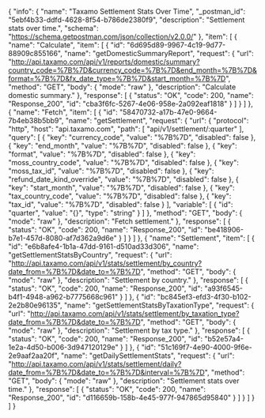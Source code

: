 {
  "info": {
    "name": "Taxamo Settlement Stats Over Time",
    "_postman_id": "5ebf4b33-ddfd-4628-8f54-b786de2380f9",
    "description": "Settlement stats over time.",
    "schema": "https://schema.getpostman.com/json/collection/v2.0.0/"
  },
  "item": [
    {
      "name": "Calculate",
      "item": [
        {
          "id": "6d695d89-9967-4c19-9d77-88909c855166",
          "name": "getDomesticSummaryReport",
          "request": {
            "url": "http://api.taxamo.com/api/v1/reports/domestic/summary?country_code=%7B%7D&currency_code=%7B%7D&end_month=%7B%7D&format=%7B%7D&fx_date_type=%7B%7D&start_month=%7B%7D",
            "method": "GET",
            "body": {
              "mode": "raw"
            },
            "description": "Calculate domestic summary."
          },
          "response": [
            {
              "status": "OK",
              "code": 200,
              "name": "Response_200",
              "id": "cba3f6fc-5267-4e06-958e-2a092eaf1818"
            }
          ]
        }
      ]
    },
    {
      "name": "Fetch",
      "item": [
        {
          "id": "58470732-a17b-47e0-9664-7b4eb38b5bb9",
          "name": "getSettlement",
          "request": {
            "url": {
              "protocol": "http",
              "host": "api.taxamo.com",
              "path": [
                "api/v1/settlement/:quarter"
              ],
              "query": [
                {
                  "key": "currency_code",
                  "value": "%7B%7D",
                  "disabled": false
                },
                {
                  "key": "end_month",
                  "value": "%7B%7D",
                  "disabled": false
                },
                {
                  "key": "format",
                  "value": "%7B%7D",
                  "disabled": false
                },
                {
                  "key": "moss_country_code",
                  "value": "%7B%7D",
                  "disabled": false
                },
                {
                  "key": "moss_tax_id",
                  "value": "%7B%7D",
                  "disabled": false
                },
                {
                  "key": "refund_date_kind_override",
                  "value": "%7B%7D",
                  "disabled": false
                },
                {
                  "key": "start_month",
                  "value": "%7B%7D",
                  "disabled": false
                },
                {
                  "key": "tax_country_code",
                  "value": "%7B%7D",
                  "disabled": false
                },
                {
                  "key": "tax_id",
                  "value": "%7B%7D",
                  "disabled": false
                }
              ],
              "variable": [
                {
                  "id": "quarter",
                  "value": "{}",
                  "type": "string"
                }
              ]
            },
            "method": "GET",
            "body": {
              "mode": "raw"
            },
            "description": "Fetch settlement."
          },
          "response": [
            {
              "status": "OK",
              "code": 200,
              "name": "Response_200",
              "id": "be418906-b7e1-457d-8080-af7d362a9d6e"
            }
          ]
        }
      ]
    },
    {
      "name": "Settlement",
      "item": [
        {
          "id": "e6b8afe4-1b1a-47dd-9161-d510ad33d306",
          "name": "getSettlementStatsByCountry",
          "request": {
            "url": "http://api.taxamo.com/api/v1/stats/settlement/by_country?date_from=%7B%7D&date_to=%7B%7D",
            "method": "GET",
            "body": {
              "mode": "raw"
            },
            "description": "Settlement by country."
          },
          "response": [
            {
              "status": "OK",
              "code": 200,
              "name": "Response_200",
              "id": "a93f6545-b4f1-4948-a962-b7775668c961"
            }
          ]
        },
        {
          "id": "bc845ef3-efd3-4f30-b102-2e2b80e96135",
          "name": "getSettlementStatsByTaxationType",
          "request": {
            "url": "http://api.taxamo.com/api/v1/stats/settlement/by_taxation_type?date_from=%7B%7D&date_to=%7B%7D",
            "method": "GET",
            "body": {
              "mode": "raw"
            },
            "description": "Settlement by tax type."
          },
          "response": [
            {
              "status": "OK",
              "code": 200,
              "name": "Response_200",
              "id": "b52e57a4-1e2a-4d50-b006-3d947120129e"
            }
          ]
        },
        {
          "id": "51c169f7-4e90-4000-9f6e-2e9aaf2aa20f",
          "name": "getDailySettlementStats",
          "request": {
            "url": "http://api.taxamo.com/api/v1/stats/settlement/daily?date_from=%7B%7D&date_to=%7B%7D&interval=%7B%7D",
            "method": "GET",
            "body": {
              "mode": "raw"
            },
            "description": "Settlement stats over time."
          },
          "response": [
            {
              "status": "OK",
              "code": 200,
              "name": "Response_200",
              "id": "d116659b-158b-4e45-977f-947865d95840"
            }
          ]
        }
      ]
    }
  ]
}